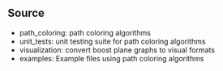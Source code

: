 ## Source

 - path_coloring: path coloring algorithms
 - unit_tests: unit testing suite for path coloring algorithms
 - visualization: convert boost plane graphs to visual formats
 - examples: Example files using path coloring algorithms
